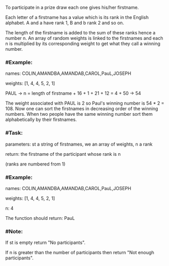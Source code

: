 To participate in a prize draw each one gives his/her firstname.


Each letter of a firstname has a value which is its rank in the English alphabet. A and a have rank 1, B and b rank 2 and so on. 


The length of the firstname is added to the sum of these ranks hence a number n. An array of random weights is linked to the firstnames and each n is multiplied by its corresponding weight to get what they call a winning number.

<h3>#Example:</h3>


names: COLIN,AMANDBA,AMANDAB,CAROL,PauL,JOSEPH

weights: [1, 4, 4, 5, 2, 1]

PAUL -> n = length of firstname + 16 + 1 + 21 + 12 = 4 + 50 -> 54


The weight associated with PAUL is 2 so Paul's winning number is 54 * 2 = 108.
Now one can sort the firstnames in decreasing order of the winning numbers. When two people have the same 
winning number sort them alphabetically by their firstnames.


<h3>#Task:</h3>


parameters: st a string of firstnames, we an array of weights, n a rank 

return: the firstname of the participant whose rank is n


(ranks are numbered from 1)

<h3>#Example:</h3>

names: COLIN,AMANDBA,AMANDAB,CAROL,PauL,JOSEPH

weights: [1, 4, 4, 5, 2, 1]

n: 4

The function should return: PauL

<h3>#Note:</h3>

If st is empty return "No participants".

If n is greater than the number of participants then return "Not enough participants".
